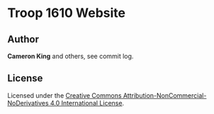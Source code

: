 # Troop 1610 Website

## Author

**Cameron King** and others, see commit log.

## License

Licensed under the [Creative Commons Attribution-NonCommercial-NoDerivatives 4.0 International License](LICENSE.md).

